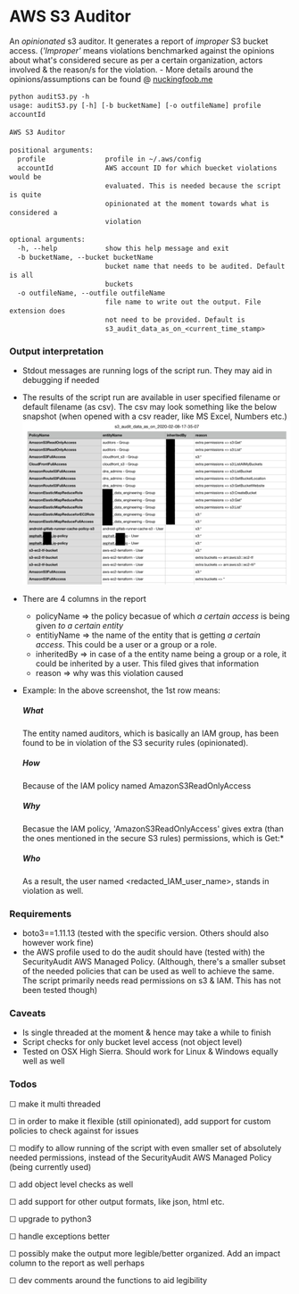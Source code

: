 # AWS S3 Auditor
An *opinionated* s3 auditor. It generates a report of *improper* S3 bucket access. (*'Improper'* means violations benchmarked against the opinions about what's considered secure as per a certain organization, actors involved & the reason/s for the violation. - More details around the opinions/assumptions can be found @ [nuckingfoob.me](http://www.nuckingfoob.me/audit-aws-s3/index.html) 

    python auditS3.py -h
    usage: auditS3.py [-h] [-b bucketName] [-o outfileName] profile accountId
    
    AWS S3 Auditor
    
    positional arguments:
      profile               profile in ~/.aws/config
      accountId             AWS account ID for which buecket violations would be
                            evaluated. This is needed because the script is quite
                            opinionated at the moment towards what is considered a
                            violation
    
    optional arguments:
      -h, --help            show this help message and exit
      -b bucketName, --bucket bucketName
                            bucket name that needs to be audited. Default is all
                            buckets
      -o outfileName, --outfile outfileName
                            file name to write out the output. File extension does
                            not need to be provided. Default is
                            s3_audit_data_as_on_<current_time_stamp>

### Output interpretation
- Stdout messages are running logs of the script run. They may aid in debugging if needed
- The results of the script run are available in user specified filename or default filename (as csv). The csv may look something like the below snapshot (when opened with a csv reader, like MS Excel, Numbers etc.)
![Sample Report](/sampleReport.png?raw=true "Sample Report")

- There are 4 columns in the report
  - policyName => the policy becasue of which *a certain access* is being given *to a certain entity*
  - entitiyName => the name of the entity that is getting *a certain access*. This could be a user or a group or a role. 
  - inheritedBy => in case of a the entity name being a group or a role, it could be inherited by a user. This filed gives that information
  - reason => why was this violation caused

- Example: In the above screenshot, the 1st row means:
  ##### What
  The entity named auditors, which is basically an IAM group, has been found to be in violation of the S3 security rules (opinionated). 

  ##### How
  Because of the IAM policy named AmazonS3ReadOnlyAccess

  ##### Why
  Becasue the IAM policy, 'AmazonS3ReadOnlyAccess' gives extra (than the ones mentioned in the secure S3 rules) permissions, which is Get:*

  ##### Who
  As a result, the user named <redacted_IAM_user_name>, stands in violation as well. 


### Requirements
- boto3==1.11.13 (tested with the specific version. Others should also however work fine)
- the AWS profile used to do the audit should have (tested with) the SecurityAudit AWS Managed Policy. (Although, there's a smaller subset of the needed policies that can be used as well to achieve the same. The script primarily needs read permissions on s3 & IAM. This has not been tested though)

### Caveats
- Is single threaded at the moment & hence may take a while to finish
- Script checks for only bucket level access (not object level)
- Tested on OSX High Sierra. Should work for Linux & Windows equally well as well

### Todos
☐ make it multi threaded

☐ in order to make it flexible (still opinionated), add support for custom policies to check against for issues

☐ modify to allow running of the script with even smaller set of absolutely needed permissions, instead of the SecurityAudit AWS Managed Policy (being currently used)

☐ add object level checks as well

☐ add support for other output formats, like json, html etc.

☐ upgrade to python3

☐ handle exceptions better

☐ possibly make the output more legible/better organized. Add an impact column to the report as well perhaps

☐ dev comments around the functions to aid legibility
